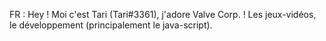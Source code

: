 FR : Hey ! Moi c'est Tari (Tari#3361), j'adore Valve Corp. ! Les jeux-vidéos, le développement (principalement le java-script).
